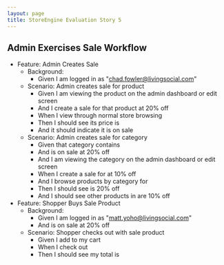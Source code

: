 ```yaml
---
layout: page
title: StoreEngine Evaluation Story 5
---
```


## Admin Exercises Sale Workflow

* Feature: Admin Creates Sale
    * Background:
        * Given I am logged in as "chad.fowler@livingsocial.com"
    * Scenario: Admin creates sale for product
        * Given I am viewing the product <product name> on the admin dashboard or edit screen
        * And I create a sale for that product at 20% off
        * When I view <product name> through normal store browsing
        * Then I should see its price is <sale price>
        * And it should indicate it is on sale
    * Scenario: Admin creates sale for category
        * Given that category <catgory name> contains <product name>
        * And <product name> is on sale at 20% off
        * And I am viewing the category <category name> on the admin dashboard or edit screen
        * When I create a sale for <category name> at 10% off
        * And I browse products by category for <category name>
        * Then I should see <product name> is 20% off
        * And I should see other products in <category name> are 10% off
* Feature: Shopper Buys Sale Product
    * Background:
        * Given I am logged in as "matt.yoho@livingsocial.com"
        * And <product name> is on sale at 20% off
    * Scenario: Shopper checks out with sale product
        * Given I add <product name> to my cart
        * When I check out
        * Then I should see my total is <dollar amount>

